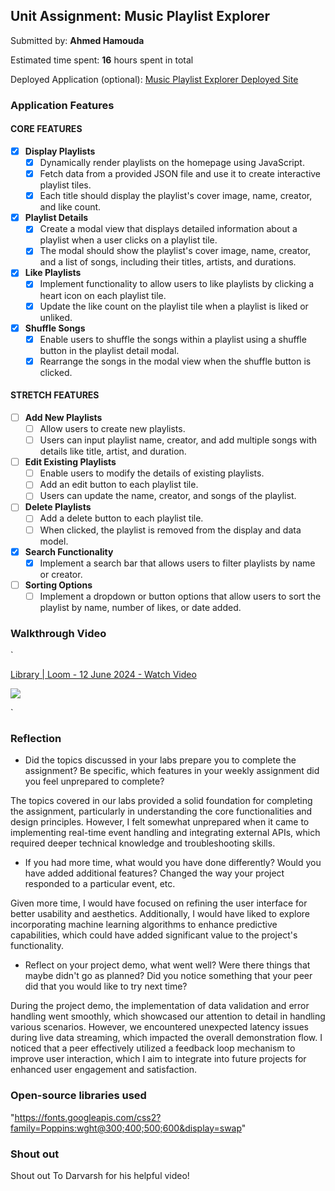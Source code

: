 ## Unit Assignment: Music Playlist Explorer

Submitted by: **Ahmed Hamouda**

Estimated time spent: **16** hours spent in total

Deployed Application (optional): [Music Playlist Explorer Deployed Site](ADD_LINK_HERE)

### Application Features

#### CORE FEATURES

- [X] **Display Playlists**
  - [X] Dynamically render playlists on the homepage using JavaScript.
  - [X] Fetch data from a provided JSON file and use it to create interactive playlist tiles.
  - [X] Each title should display the playlist's cover image, name, creator, and like count.

- [X] **Playlist Details**
  - [X] Create a modal view that displays detailed information about a playlist when a user clicks on a playlist tile.
  - [X] The modal should show the playlist's cover image, name, creator, and a list of songs, including their titles, artists, and durations.

- [X] **Like Playlists**
  - [X] Implement functionality to allow users to like playlists by clicking a heart icon on each playlist tile.
  - [X] Update the like count on the playlist tile when a playlist is liked or unliked.

- [X] **Shuffle Songs**
  - [X] Enable users to shuffle the songs within a playlist using a shuffle button in the playlist detail modal.
  - [X] Rearrange the songs in the modal view when the shuffle button is clicked.

#### STRETCH FEATURES

- [ ] **Add New Playlists**
  - [ ] Allow users to create new playlists.
  - [ ] Users can input playlist name, creator, and add multiple songs with details like title, artist, and duration.

- [ ] **Edit Existing Playlists**
  - [ ] Enable users to modify the details of existing playlists.
  - [ ] Add an edit button to each playlist tile.
  - [ ] Users can update the name, creator, and songs of the playlist.

- [ ] **Delete Playlists**
  - [ ] Add a delete button to each playlist tile.
  - [ ] When clicked, the playlist is removed from the display and data model.

- [X] **Search Functionality**
  - [X] Implement a search bar that allows users to filter playlists by name or creator.

- [ ] **Sorting Options**
  - [ ] Implement a dropdown or button options that allow users to sort the playlist by name, number of likes, or date added.

### Walkthrough Video

`<div>
    <a href="https://www.loom.com/share/c9f3549022de497a9c918912d8daad26">
      <p>Library | Loom - 12 June 2024 - Watch Video</p>
    </a>
    <a href="https://www.loom.com/share/c9f3549022de497a9c918912d8daad26">
      <img style="max-width:300px;" src="https://cdn.loom.com/sessions/thumbnails/c9f3549022de497a9c918912d8daad26-with-play.gif">
    </a>
  </div>`

### Reflection

* Did the topics discussed in your labs prepare you to complete the assignment? Be specific, which features in your weekly assignment did you feel unprepared to complete?

The topics covered in our labs provided a solid foundation for completing the assignment, particularly in understanding the core functionalities and design principles. However, I felt somewhat unprepared when it came to implementing real-time event handling and integrating external APIs, which required deeper technical knowledge and troubleshooting skills.
* If you had more time, what would you have done differently? Would you have added additional features? Changed the way your project responded to a particular event, etc.
  
Given more time, I would have focused on refining the user interface for better usability and aesthetics. Additionally, I would have liked to explore incorporating machine learning algorithms to enhance predictive capabilities, which could have added significant value to the project's functionality.


* Reflect on your project demo, what went well? Were there things that maybe didn't go as planned? Did you notice something that your peer did that you would like to try next time?

During the project demo, the implementation of data validation and error handling went smoothly, which showcased our attention to detail in handling various scenarios. However, we encountered unexpected latency issues during live data streaming, which impacted the overall demonstration flow. I noticed that a peer effectively utilized a feedback loop mechanism to improve user interaction, which I aim to integrate into future projects for enhanced user engagement and satisfaction.


### Open-source libraries used

"https://fonts.googleapis.com/css2?family=Poppins:wght@300;400;500;600&display=swap" 
### Shout out

Shout out To Darvarsh for his helpful video!
